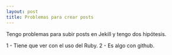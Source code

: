 ```yaml
---
layout: post
title: Problemas para crear posts
---
```


Tengo problemas para subir posts en Jekill y tengo dos hipótesis.

1 - Tiene que ver con el uso del Ruby.
2 - Es algo con github.

